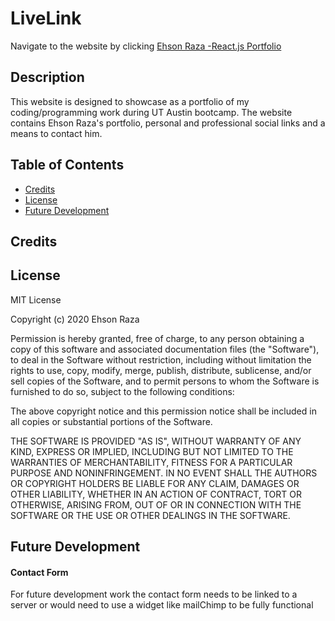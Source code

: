 # LiveLink

Navigate to the website by clicking [Ehson Raza -React.js Portfolio](https://ehson2-react-portfolio.herokuapp.com/)

## Description

This website is designed to showcase as a portfolio of my coding/programming work during UT Austin bootcamp. The website contains Ehson Raza's portfolio, personal and professional social links and a means to contact him.

## Table of Contents

- [Credits](#credits)
- [License](#license)
- [Future Development](#future-development)

## Credits

## License

MIT License

Copyright (c) 2020 Ehson Raza

Permission is hereby granted, free of charge, to any person obtaining a copy
of this software and associated documentation files (the "Software"), to deal
in the Software without restriction, including without limitation the rights
to use, copy, modify, merge, publish, distribute, sublicense, and/or sell
copies of the Software, and to permit persons to whom the Software is
furnished to do so, subject to the following conditions:

The above copyright notice and this permission notice shall be included in all
copies or substantial portions of the Software.

THE SOFTWARE IS PROVIDED "AS IS", WITHOUT WARRANTY OF ANY KIND, EXPRESS OR
IMPLIED, INCLUDING BUT NOT LIMITED TO THE WARRANTIES OF MERCHANTABILITY,
FITNESS FOR A PARTICULAR PURPOSE AND NONINFRINGEMENT. IN NO EVENT SHALL THE
AUTHORS OR COPYRIGHT HOLDERS BE LIABLE FOR ANY CLAIM, DAMAGES OR OTHER
LIABILITY, WHETHER IN AN ACTION OF CONTRACT, TORT OR OTHERWISE, ARISING FROM,
OUT OF OR IN CONNECTION WITH THE SOFTWARE OR THE USE OR OTHER DEALINGS IN THE
SOFTWARE.

## Future Development

#### Contact Form

For future development work the contact form needs to be linked to a server or would need to use a widget like mailChimp to be fully functional
